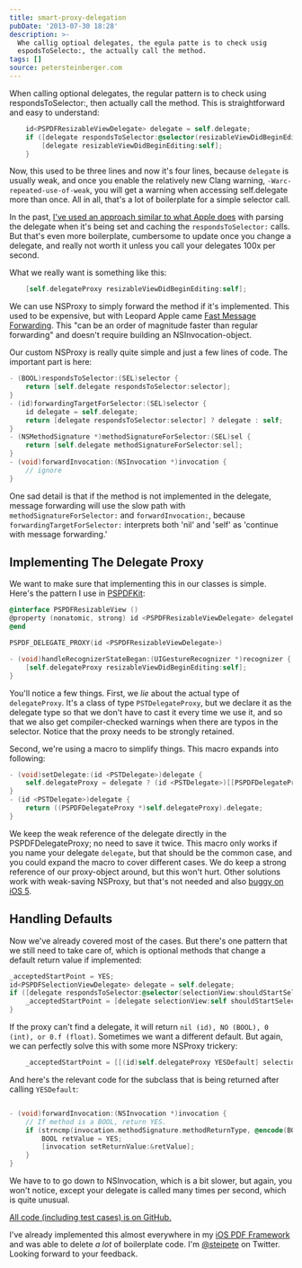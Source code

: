 ```yaml
---
title: smart-proxy-delegation
pubDate: '2013-07-30 18:28'
description: >-
  Whe callig optioal delegates, the egula patte is to check usig
  espodsToSelecto:, the actually call the method.
tags: []
source: petersteinberger.com
---
```


When calling optional delegates, the regular pattern is to check using respondsToSelector:, then actually call the method. This is straightforward and easy to understand:


``` objective-c
    id<PSPDFResizableViewDelegate> delegate = self.delegate;
    if ([delegate respondsToSelector:@selector(resizableViewDidBeginEditing:)]) {
        [delegate resizableViewDidBeginEditing:self];
    }
```

Now, this used to be three lines and now it's four lines, because `delegate` is usually weak, and once you enable the relatively new Clang warning, `-Warc-repeated-use-of-weak`, you will get a warning when accessing self.delegate more than once. All in all, that's a lot of boilerplate for a simple selector call.

In the past, [I've used an approach similar to what Apple does](https://gist.github.com/steipete/2871154) with parsing the delegate when it's being set and caching the `respondsToSelector:` calls. But that's even more boilerplate, cumbersome to update once you change a delegate, and really not worth it unless you call your delegates 100x per second.

What we really want is something like this:

``` objective-c
    [self.delegateProxy resizableViewDidBeginEditing:self];
```

We can use NSProxy to simply forward the method if it's implemented. This used to be expensive, but with Leopard Apple came [Fast Message Forwarding](http://www.mikeash.com/pyblog/friday-qa-2009-03-27-objective-c-message-forwarding.html). This "can be an order of magnitude faster than regular forwarding" and doesn't require building an NSInvocation-object.

Our custom NSProxy is really quite simple and just a few lines of code. The important part is here:

``` objective-c
- (BOOL)respondsToSelector:(SEL)selector {
    return [self.delegate respondsToSelector:selector];
}
- (id)forwardingTargetForSelector:(SEL)selector {
    id delegate = self.delegate;
    return [delegate respondsToSelector:selector] ? delegate : self;
}
- (NSMethodSignature *)methodSignatureForSelector:(SEL)sel {
    return [self.delegate methodSignatureForSelector:sel];
}
- (void)forwardInvocation:(NSInvocation *)invocation {
    // ignore
}
```

One sad detail is that if the method is not implemented in the delegate, message forwarding will use the slow path with `methodSignatureForSelector:` and `forwardInvocation:`, because `forwardingTargetForSelector:` interprets both 'nil' and 'self' as 'continue with message forwarding.'

## Implementing The Delegate Proxy

We want to make sure that implementing this in our classes is simple. Here's the pattern I use in [PSPDFKit](http://pspdfkit.com):

``` objective-c
@interface PSPDFResizableView () 
@property (nonatomic, strong) id <PSPDFResizableViewDelegate> delegateProxy;
@end

PSPDF_DELEGATE_PROXY(id <PSPDFResizableViewDelegate>)

- (void)handleRecognizerStateBegan:(UIGestureRecognizer *)recognizer {
    [self.delegateProxy resizableViewDidBeginEditing:self];
}
```

You'll notice a few things. First, we *lie* about the actual type of `delegateProxy`. It's a class of type `PSTDelegateProxy`, but we declare it as the delegate type so that we don't have to cast it every time we use it, and so that we also get compiler-checked warnings when there are typos in the selector. Notice that the proxy needs to be strongly retained.

Second, we're using a macro to simplify things. This macro expands into following:

``` objective-c
- (void)setDelegate:(id <PSTDelegate>)delegate { 
	self.delegateProxy = delegate ? (id <PSTDelegate>)[[PSPDFDelegateProxy alloc] initWithDelegate:delegate] : nil;
}
- (id <PSTDelegate>)delegate {
	return ((PSPDFDelegateProxy *)self.delegateProxy).delegate;
}
```

We keep the weak reference of the delegate directly in the PSPDFDelegateProxy; no need to save it twice. This macro only works if you name your delegate `delegate`, but that should be the common case, and you could expand the macro to cover different cases. We do keep a strong reference of our proxy-object around, but this won't hurt. Other solutions work with weak-saving NSProxy, but that's not needed and also [buggy on iOS 5](http://stackoverflow.com/questions/13800136/nsproxy-weak-reference-bug-under-arc-on-ios-5).

## Handling Defaults

Now we've already covered most of the cases. But there's one pattern that we still need to take care of, which is optional methods that change a default return value if implemented:

``` objective-c
_acceptedStartPoint = YES;
id<PSPDFSelectionViewDelegate> delegate = self.delegate;
if ([delegate respondsToSelector:@selector(selectionView:shouldStartSelectionAtPoint:)]) {
    _acceptedStartPoint = [delegate selectionView:self shouldStartSelectionAtPoint:location];
}
```

If the proxy can't find a delegate, it will return `nil (id), NO (BOOL), 0 (int), or 0.f (float)`. Sometimes we want a different default. But again, we can perfectly solve this with some more NSProxy trickery:

``` objective-c
    _acceptedStartPoint = [[(id)self.delegateProxy YESDefault] selectionView:self shouldStartSelectionAtPoint:location];
```

And here's the relevant code for the subclass that is being returned after calling `YESDefault`:

``` objective-c

- (void)forwardInvocation:(NSInvocation *)invocation {
    // If method is a BOOL, return YES.
    if (strncmp(invocation.methodSignature.methodReturnType, @encode(BOOL), 1) == 0) {
        BOOL retValue = YES;
        [invocation setReturnValue:&retValue];
    }
}
```

We have to to go down to NSInvocation, which is a bit slower, but again, you won't notice, except your delegate is called many times per second, which is quite unusual.

[All code (including test cases) is on GitHub.](https://github.com/steipete/PSTDelegateProxy)

I've already implemented this almost everywhere in my [iOS PDF Framework](http://pspdfkit.com) and was able to delete *a lot* of boilerplate code. I'm [@steipete](http://twitter.com/steipete) on Twitter. Looking forward to your feedback.
